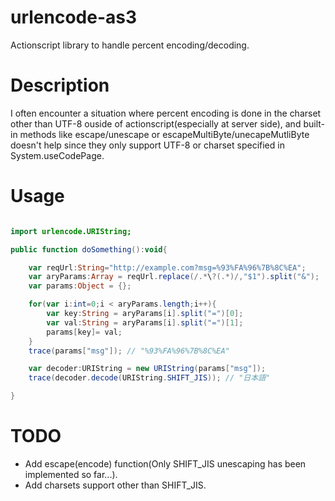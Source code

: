 # urlencode-as3

Actionscript library to handle percent encoding/decoding.

# Description

I often encounter a situation where percent encoding is done in the
charset other than UTF-8 ouside of actionscript(especially at server side), 
and built-in methods like escape/unescape or
escapeMultiByte/unecapeMutliByte doesn't help since they only support UTF-8 or
charset specified in System.useCodePage.

# Usage

```actionscript

import urlencode.URIString;

public function doSomething():void{

    var reqUrl:String="http://example.com?msg=%93%FA%96%7B%8C%EA";
    var aryParams:Array = reqUrl.replace(/.*\?(.*)/,"$1").split("&");
    var params:Object = {};

    for(var i:int=0;i < aryParams.length;i++){
        var key:String = aryParams[i].split("=")[0];
        var val:String = aryParams[i].split("=")[1];
        params[key]= val;
    }
    trace(params["msg"]); // "%93%FA%96%7B%8C%EA"

    var decoder:URIString = new URIString(params["msg"]);
    trace(decoder.decode(URIString.SHIFT_JIS)); // "日本語"

}

```

# TODO

* Add escape(encode) function(Only SHIFT_JIS unescaping has been implemented
  so far...).
* Add charsets support other than SHIFT_JIS.
